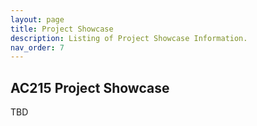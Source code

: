 ```yaml
---
layout: page
title: Project Showcase
description: Listing of Project Showcase Information.
nav_order: 7
---
```



##  AC215 Project Showcase 
TBD